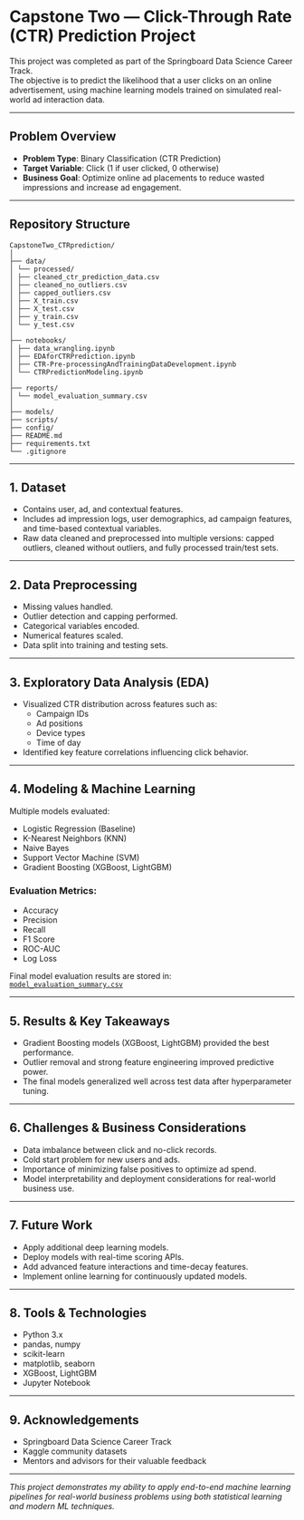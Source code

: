 # Capstone Two — Click-Through Rate (CTR) Prediction Project

This project was completed as part of the Springboard Data Science Career Track.  
The objective is to predict the likelihood that a user clicks on an online advertisement, using machine learning models trained on simulated real-world ad interaction data.

---

##  Problem Overview

- **Problem Type**: Binary Classification (CTR Prediction)
- **Target Variable**: Click (1 if user clicked, 0 otherwise)
- **Business Goal**: Optimize online ad placements to reduce wasted impressions and increase ad engagement.

---

## Repository Structure

```
CapstoneTwo_CTRprediction/
│
├── data/
│ └── processed/
│ ├── cleaned_ctr_prediction_data.csv
│ ├── cleaned_no_outliers.csv
│ ├── capped_outliers.csv
│ ├── X_train.csv
│ ├── X_test.csv
│ ├── y_train.csv
│ └── y_test.csv
│
├── notebooks/
│ ├── data_wrangling.ipynb
│ ├── EDAforCTRPrediction.ipynb
│ ├── CTR-Pre-processingAndTrainingDataDevelopment.ipynb
│ └── CTRPredictionModeling.ipynb
│
├── reports/
│ └── model_evaluation_summary.csv
│
├── models/
├── scripts/
├── config/
├── README.md
├── requirements.txt
└── .gitignore

```

---

## 1. Dataset

- Contains user, ad, and contextual features.
- Includes ad impression logs, user demographics, ad campaign features, and time-based contextual variables.
- Raw data cleaned and preprocessed into multiple versions: capped outliers, cleaned without outliers, and fully processed train/test sets.

---

## 2. Data Preprocessing

- Missing values handled.
- Outlier detection and capping performed.
- Categorical variables encoded.
- Numerical features scaled.
- Data split into training and testing sets.

---

## 3. Exploratory Data Analysis (EDA)

- Visualized CTR distribution across features such as:
  - Campaign IDs
  - Ad positions
  - Device types
  - Time of day
- Identified key feature correlations influencing click behavior.

---

## 4. Modeling & Machine Learning

Multiple models evaluated:

- Logistic Regression (Baseline)
- K-Nearest Neighbors (KNN)
- Naive Bayes
- Support Vector Machine (SVM)
- Gradient Boosting (XGBoost, LightGBM)

### Evaluation Metrics:

- Accuracy
- Precision
- Recall
- F1 Score
- ROC-AUC
- Log Loss

Final model evaluation results are stored in:  
[`model_evaluation_summary.csv`](reports/model_evaluation_summary.csv)

---

## 5. Results & Key Takeaways

- Gradient Boosting models (XGBoost, LightGBM) provided the best performance.
- Outlier removal and strong feature engineering improved predictive power.
- The final models generalized well across test data after hyperparameter tuning.

---

## 6. Challenges & Business Considerations

- Data imbalance between click and no-click records.
- Cold start problem for new users and ads.
- Importance of minimizing false positives to optimize ad spend.
- Model interpretability and deployment considerations for real-world business use.

---

## 7. Future Work

- Apply additional deep learning models.
- Deploy models with real-time scoring APIs.
- Add advanced feature interactions and time-decay features.
- Implement online learning for continuously updated models.

---

## 8. Tools & Technologies

- Python 3.x
- pandas, numpy
- scikit-learn
- matplotlib, seaborn
- XGBoost, LightGBM
- Jupyter Notebook

---

## 9. Acknowledgements

- Springboard Data Science Career Track
- Kaggle community datasets
- Mentors and advisors for their valuable feedback

---

*This project demonstrates my ability to apply end-to-end machine learning pipelines for real-world business problems using both statistical learning and modern ML techniques.*

